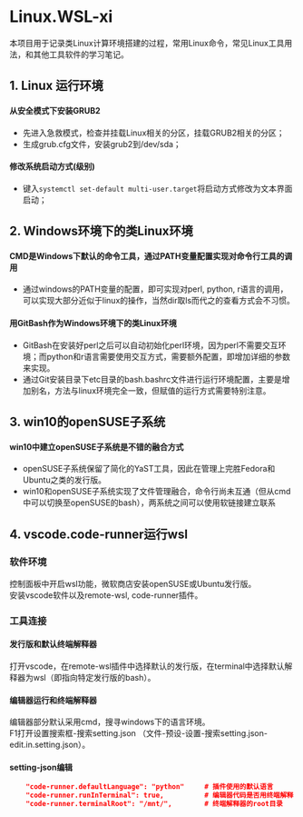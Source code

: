 # Linux.WSL-xi
本项目用于记录类Linux计算环境搭建的过程，常用Linux命令，常见Linux工具用法，和其他工具软件的学习笔记。

## 1. Linux 运行环境
#### 从安全模式下安装GRUB2
- 先进入急救模式，检查并挂载Linux相关的分区，挂载GRUB2相关的分区；  
- 生成grub.cfg文件，安装grub2到/dev/sda；  

#### 修改系统启动方式(级别)
- 键入`systemctl set-default multi-user.target`将启动方式修改为文本界面启动；  

## 2. Windows环境下的类Linux环境
#### CMD是Windows下默认的命令工具，通过PATH变量配置实现对命令行工具的调用
- 通过windows的PATH变量的配置，即可实现对perl, python, r语言的调用，可以实现大部分近似于linux的操作，当然dir取ls而代之的查看方式会不习惯。

#### 用GitBash作为Windows环境下的类Linux环境
- GitBash在安装好perl之后可以自动初始化perl环境，因为perl不需要交互环境；而python和r语言需要使用交互方式，需要额外配置，即增加详细的参数来实现。
- 通过Git安装目录下etc目录的bash.bashrc文件进行运行环境配置，主要是增加别名，方法与linux环境完全一致，但赋值的运行方式需要特别注意。

## 3. win10的openSUSE子系统
#### win10中建立openSUSE子系统是不错的融合方式
- openSUSE子系统保留了简化的YaST工具，因此在管理上完胜Fedora和Ubuntu之类的发行版。 
- win10和openSUSE子系统实现了文件管理融合，命令行尚未互通（但从cmd中可以切换至openSUSE的bash），两系统之间可以使用软链接建立联系

## 4. vscode.code-runner运行wsl
### 软件环境
控制面板中开启wsl功能，微软商店安装openSUSE或Ubuntu发行版。  
安装vscode软件以及remote-wsl, code-runner插件。  

### 工具连接
#### 发行版和默认终端解释器
打开vscode，在remote-wsl插件中选择默认的发行版，在terminal中选择默认解释器为wsl（即指向特定发行版的bash）。  

#### 编辑器运行和终端解释器
编辑器部分默认采用cmd，搜寻windows下的语言环境。  
F1打开设置搜索框-搜索setting.json （文件-预设-设置-搜索setting.json-edit.in.setting.json）。  

#### setting-json编辑
``` json
    "code-runner.defaultLanguage": "python"		# 插件使用的默认语言
    "code-runner.runInTerminal": true,			# 编辑器代码是否用终端解释
    "code-runner.terminalRoot": "/mnt/",		# 终端解释器的root目录
```
